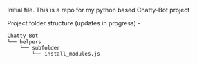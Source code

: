 Initial file.
This is a repo for my python based Chatty-Bot project

Project folder structure (updates in progress) -  

```
Chatty-Bot
└── helpers
    └── subfolder
        └── install_modules.js
```

